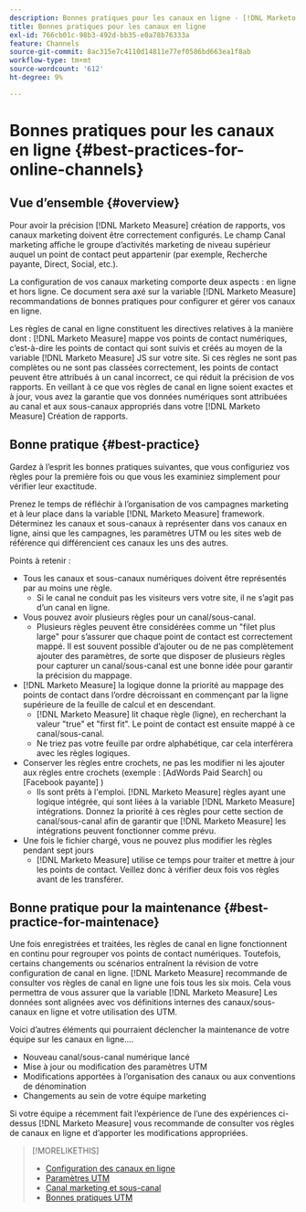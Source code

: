 ```yaml
---
description: Bonnes pratiques pour les canaux en ligne - [!DNL Marketo Measure] - Documentation du produit
title: Bonnes pratiques pour les canaux en ligne
exl-id: 766cb01c-98b3-492d-bb35-e0a78b76333a
feature: Channels
source-git-commit: 8ac315e7c4110d14811e77ef0586bd663ea1f8ab
workflow-type: tm+mt
source-wordcount: '612'
ht-degree: 9%

---
```


# Bonnes pratiques pour les canaux en ligne {#best-practices-for-online-channels}

## Vue d’ensemble {#overview}

Pour avoir la précision [!DNL Marketo Measure] création de rapports, vos canaux marketing doivent être correctement configurés. Le champ Canal marketing affiche le groupe d’activités marketing de niveau supérieur auquel un point de contact peut appartenir (par exemple, Recherche payante, Direct, Social, etc.).

La configuration de vos canaux marketing comporte deux aspects : en ligne et hors ligne. Ce document sera axé sur la variable [!DNL Marketo Measure] recommandations de bonnes pratiques pour configurer et gérer vos canaux en ligne.

Les règles de canal en ligne constituent les directives relatives à la manière dont : [!DNL Marketo Measure] mappe vos points de contact numériques, c’est-à-dire les points de contact qui sont suivis et créés au moyen de la variable [!DNL Marketo Measure] JS sur votre site. Si ces règles ne sont pas complètes ou ne sont pas classées correctement, les points de contact peuvent être attribués à un canal incorrect, ce qui réduit la précision de vos rapports. En veillant à ce que vos règles de canal en ligne soient exactes et à jour, vous avez la garantie que vos données numériques sont attribuées au canal et aux sous-canaux appropriés dans votre [!DNL Marketo Measure] Création de rapports.

## Bonne pratique {#best-practice}

Gardez à l’esprit les bonnes pratiques suivantes, que vous configuriez vos règles pour la première fois ou que vous les examiniez simplement pour vérifier leur exactitude.

Prenez le temps de réfléchir à l’organisation de vos campagnes marketing et à leur place dans la variable [!DNL Marketo Measure] framework. Déterminez les canaux et sous-canaux à représenter dans vos canaux en ligne, ainsi que les campagnes, les paramètres UTM ou les sites web de référence qui différencient ces canaux les uns des autres.

Points à retenir :

* Tous les canaux et sous-canaux numériques doivent être représentés par au moins une règle.
   * Si le canal ne conduit pas les visiteurs vers votre site, il ne s’agit pas d’un canal en ligne.
* Vous pouvez avoir plusieurs règles pour un canal/sous-canal.
   * Plusieurs règles peuvent être considérées comme un &quot;filet plus large&quot; pour s’assurer que chaque point de contact est correctement mappé. Il est souvent possible d’ajouter ou de ne pas complètement ajouter des paramètres, de sorte que disposer de plusieurs règles pour capturer un canal/sous-canal est une bonne idée pour garantir la précision du mappage.
* [!DNL Marketo Measure] la logique donne la priorité au mappage des points de contact dans l’ordre décroissant en commençant par la ligne supérieure de la feuille de calcul et en descendant.
   * [!DNL Marketo Measure] lit chaque règle (ligne), en recherchant la valeur &quot;true&quot; et &quot;first fit&quot;. Le point de contact est ensuite mappé à ce canal/sous-canal.
   * Ne triez pas votre feuille par ordre alphabétique, car cela interférera avec les règles logiques.
* Conserver les règles entre crochets, ne pas les modifier ni les ajouter aux règles entre crochets (exemple : [AdWords Paid Search] ou [Facebook payante] )
   * Ils sont prêts à l&#39;emploi. [!DNL Marketo Measure] règles ayant une logique intégrée, qui sont liées à la variable [!DNL Marketo Measure] intégrations. Donnez la priorité à ces règles pour cette section de canal/sous-canal afin de garantir que [!DNL Marketo Measure] les intégrations peuvent fonctionner comme prévu.
* Une fois le fichier chargé, vous ne pouvez plus modifier les règles pendant sept jours
   * [!DNL Marketo Measure] utilise ce temps pour traiter et mettre à jour les points de contact. Veillez donc à vérifier deux fois vos règles avant de les transférer.

## Bonne pratique pour la maintenance {#best-practice-for-maintenace}

Une fois enregistrées et traitées, les règles de canal en ligne fonctionnent en continu pour regrouper vos points de contact numériques. Toutefois, certains changements ou scénarios entraînent la révision de votre configuration de canal en ligne. [!DNL Marketo Measure] recommande de consulter vos règles de canal en ligne une fois tous les six mois. Cela vous permettra de vous assurer que la variable [!DNL Marketo Measure] Les données sont alignées avec vos définitions internes des canaux/sous-canaux en ligne et votre utilisation des UTM.

Voici d’autres éléments qui pourraient déclencher la maintenance de votre équipe sur les canaux en ligne....

* Nouveau canal/sous-canal numérique lancé
* Mise à jour ou modification des paramètres UTM
* Modifications apportées à l’organisation des canaux ou aux conventions de dénomination
* Changements au sein de votre équipe marketing

Si votre équipe a récemment fait l’expérience de l’une des expériences ci-dessus [!DNL Marketo Measure] vous recommande de consulter vos règles de canaux en ligne et d’apporter les modifications appropriées.

>[!MORELIKETHIS]
>
>* [Configuration des canaux en ligne](/help/channel-tracking-and-setup/online-channels/online-custom-channel-setup.md)
>* [Paramètres UTM](/help/channel-tracking-and-setup/online-channels/utm-parameters.md)
>* [Canal marketing et sous-canal](/help/channel-tracking-and-setup/online-channels/marketing-channels-and-subchannels.md)
>* [Bonnes pratiques UTM](/help/channel-tracking-and-setup/online-channels/best-practices-for-setting-up-utm-parameters.md)
